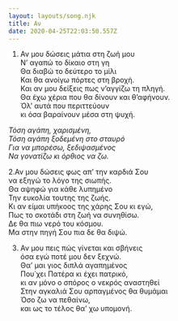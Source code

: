 ```yaml
---
layout: layouts/song.njk
title: Αν
date: 2020-04-25T22:03:50.557Z
---
```

1. Αν μου δώσεις μάτια στη ζωή μου\
Ν’ αγαπώ το δίκαιο στη γη\
Θα διαβώ το δεύτερο το μίλι\
Και θα ανοίγω πόρτες στη βροχή.\
Και αν μου δείξεις πως ν’αγγίζω τη πληγή.\
Θα έχω χέρια που θα δίνουν και θ’αφήνουν.\
Όλ’ αυτά που περιττεύουν\
κι όσα βαραίνουν μέσα στη ψυχή.

*Τόση αγάπη, χαρισμένη,*\
*Τόση αγάπη ξοδεμένη στο σταυρό*\
*Για να μπορέσω, ξεδιψασμένος*\
*Να γονατίζω κι όρθιος να ζω.*

2.Αν μου δώσεις φως απ’ την καρδιά Σου\
να εξηγώ το λόγο της σιωπής.\
Θα αψηφώ για κάθε λυπημένο\
Την ευκολία τουτης της ζωής.\
Κι αν είμαι υπήκοος της χάρης Σου κι εγώ,\
Πως το σκοτάδι στη ζωή να συνηθίσω.\
Δε θα πιω νερό του κόσμου.\
Μα στην πηγή Σου πια δε θα διψώ.

3. Αν μου πεις πώς γίνεται και σβήνεις\
όσα εγώ ποτέ μου δεν ξεχνώ.\
Θα’ μαι γιος διπλά αγαπημένος\
Που΄χει Πατέρα κι έχει πατρικό,\
κι αν μόνο ο σπόρος ο νεκρός αναστηθεί\
Στην αγκαλιά Σου αρπαγμένος θα θυμάμαι\
Όσο ζω να πεθαίνω,\
και ως το τέλος θα’ χω υπομονή.